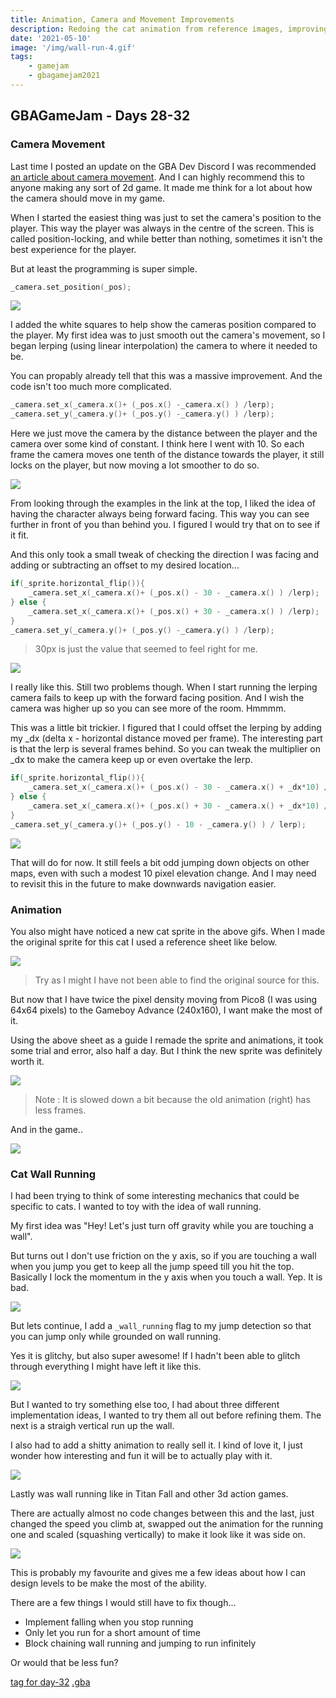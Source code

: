 ```yaml
---
title: Animation, Camera and Movement Improvements
description: Redoing the cat animation from reference images, improving how the camera follows our cat hero and introducing a new movement mechanic
date: '2021-05-10'
image: '/img/wall-run-4.gif'
tags:
    - gamejam
    - gbagamejam2021
---
```


>
## GBAGameJam - Days 28-32

### Camera Movement

Last time I posted an update on the GBA Dev Discord I was recommended [an article about camera movement](https://www.gamasutra.com/blogs/ItayKeren/20150511/243083/Scroll_Back_The_Theory_and_Practice_of_Cameras_in_SideScrollers.php?print=1). And I can highly recommend this to anyone making any sort of 2d game. It made me think for a lot about how the camera should move in my game.

When I started the easiest thing was just to set the camera's position to the player. This way the player was always in the centre of the screen. This is called position-locking, and while better than nothing, sometimes it isn't the best experience for the player.

But at least the programming is super simple.

``` cpp
_camera.set_position(_pos);
```
<img src="/img/position-locking.gif" class="pixelated"/>

I added the white squares to help show the cameras position compared to the player. My first idea was to just smooth out the camera's movement, so I began lerping (using linear interpolation) the camera to where it needed to be.

You can propably already tell that this was a massive improvement. And the code isn't too much more complicated.

``` cpp
_camera.set_x(_camera.x()+ (_pos.x() -_camera.x() ) /lerp);
_camera.set_y(_camera.y()+ (_pos.y() -_camera.y() ) /lerp);
```

Here we just move the camera by the distance between the player and the camera over some kind of constant. I think here I went with 10. So each frame the camera moves one tenth of the distance towards the player, it still locks on the player, but now moving a lot smoother to do so.

<img src="/img/lerp-position-lock.gif" class="pixelated"/>

From looking through the examples in the link at the top, I liked the idea of having the character always being forward facing. This way you can see further in front of you than behind you. I figured I would try that on to see if it fit.

And this only took a small tweak of checking the direction I was facing and adding or subtracting an offset to my desired location...

``` cpp
if(_sprite.horizontal_flip()){
    _camera.set_x(_camera.x()+ (_pos.x() - 30 - _camera.x() ) /lerp);
} else {
    _camera.set_x(_camera.x()+ (_pos.x() + 30 - _camera.x() ) /lerp);
} 
_camera.set_y(_camera.y()+ (_pos.y() -_camera.y() ) /lerp);
``` 
> 30px is just the value that seemed to feel right for me.

<img src="/img/lerp-forward-facing.gif" class="pixelated"/>

I really like this. Still two problems though. When I start running the lerping camera fails to keep up with the forward facing position. And I wish the camera was higher up so you can see more of the room. Hmmmm.

This was a little bit trickier. I figured that I could offset the lerping by adding my _dx (delta x - horizontal distance moved per frame). The interesting part is that the lerp is several frames behind. So you can tweak the multiplier on _dx to make the camera keep up or even overtake the lerp.

``` cpp
if(_sprite.horizontal_flip()){
    _camera.set_x(_camera.x()+ (_pos.x() - 30 - _camera.x() + _dx*10) / lerp);
} else {
    _camera.set_x(_camera.x()+ (_pos.x() + 30 - _camera.x() + _dx*10) / lerp);
}
_camera.set_y(_camera.y()+ (_pos.y() - 10 - _camera.y() ) / lerp);
``` 
<img src="/img/forward-facing-momentum.gif" class="pixelated"/>

That will do for now. It still feels a bit odd jumping down objects on other maps, even with such a modest 10 pixel elevation change. And I may need to revisit this in the future to make downwards navigation easier.

### Animation

You also might have noticed a new cat sprite in the above gifs. When I made the original sprite for this cat I used a reference sheet like below.

![](/img/cat-reference.jpg)

> Try as I might I have not been able to find the original source for this.


But now that I have twice the pixel density moving from Pico8 (I was using 64x64 pixels) to the Gameboy Advance (240x160), I want make the most of it.

Using the above sheet as a guide I remade the sprite and animations, it took some trial and error, also half a day. But I think the new sprite was definitely worth it.

![](/img/cat-animation.gif)

> Note : It is slowed down a bit because the old animation (right) has less frames.

And in the game..

<img src="/img/cat-new-animation.gif" class="pixelated"/>

### Cat Wall Running

I had been trying to think of some interesting mechanics that could be specific to cats. I wanted to toy with the idea of wall running. 

My first idea was "Hey! Let's just turn off gravity while you are touching a wall".

But turns out I don't use friction on the y axis, so if you are touching a wall when you jump you get to keep all the jump speed till you hit the top. Basically I lock the momentum in the y axis when you touch a wall. Yep. It is bad.

<img src="/img/wall-run-1.gif" class="pixelated"/>

But lets continue, I add a `_wall_running` flag to my jump detection so that you can jump only while grounded on wall running.

Yes it is glitchy, but also super awesome! If I hadn't been able to glitch through everything I might have left it like this.

<img src="/img/wall-run-2.gif" class="pixelated"/>

But I wanted to try something else too, I had about three different implementation ideas, I wanted to try them all out before refining them. The next is a straigh vertical run up the wall.

I also had to add a shitty animation to really sell it. I kind of love it,  I just wonder how interesting and fun it will be to actually play with it.

<img src="/img/wall-run-4.gif" class="pixelated"/>

Lastly was wall running like in Titan Fall and other 3d action games.

There are actually almost no code changes between this and the last, just changed the speed you climb at, swapped out the animation for the running one and scaled (squashing vertically) to make it look like it was side on.

<img src="/img/wall-run-5.gif" class="pixelated"/>

This is probably my favourite and gives me a few ideas about how I can design levels to be make the most of the ability.

There are a few things I would still have to fix though...

+ Implement falling when you stop running
+ Only let you run for a short amount of time
+ Block chaining wall running and jumping to run infinitely

Or would that be less fun?

[tag for day-32](https://github.com/foopod/gbaGamejam2021/releases/tag/day-32) [.gba](https://github.com/foopod/gbaGamejam2021/releases/download/day-32/feline-day32.gba)
